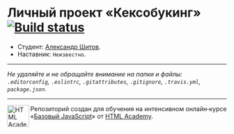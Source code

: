 # Личный проект «Кексобукинг» [![Build status][travis-image]][travis-url]

* Студент: [Александр Шитов](https://up.htmlacademy.ru/javascript/11/user/479735).
* Наставник: `Неизвестно`.

---

_Не удаляйте и не обращайте внимание на папки и файлы:_<br>
_`.editorconfig`, `.eslintrc`, `.gitattributes`, `.gitignore`, `.travis.yml`, `package.json`._

---

<a href="https://htmlacademy.ru/intensive/javascript"><img align="left" width="50" height="50" title="HTML Academy" src="https://up.htmlacademy.ru/static/img/intensive/javascript/logo-for-github.svg"></a>

Репозиторий создан для обучения на интенсивном онлайн‑курсе «[Базовый JavaScript](https://htmlacademy.ru/intensive/javascript)» от [HTML Academy](https://htmlacademy.ru).

[travis-image]: https://travis-ci.org/htmlacademy-javascript/479735-keksobooking.svg?branch=master
[travis-url]: https://travis-ci.org/htmlacademy-javascript/479735-keksobooking
